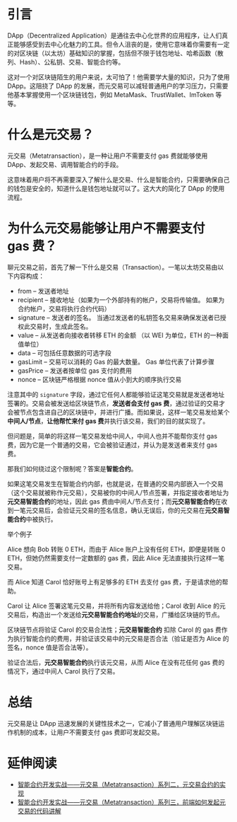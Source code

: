 # 引言
DApp（Decentralized Application）是通往去中心化世界的应用程序，让人们真正能够感受到去中心化魅力的工具。但令人沮丧的是，使用它意味着你需要有一定的对区块链（以太坊）基础知识的掌握，包括但不限于钱包地址、哈希函数（散列、Hash）、公私钥、交易、智能合约等。

这对一个对区块链陌生的用户来说，太可怕了！他需要学大量的知识，只为了使用 DApp。这阻挠了 DApp 的发展，而元交易可以减轻普通用户的学习压力，只需要他基本掌握使用一个区块链钱包，例如 MetaMask、TrustWallet、ImToken 等等。

# 什么是元交易？
元交易（Metatransaction），是一种让用户不需要支付 gas 费就能够使用 DApp、发起交易、调用智能合约的手段。

这意味着用户将不再需要深入了解什么是交易、什么是智能合约，只需要确保自己的钱包是安全的，知道什么是钱包地址就可以了。这大大的简化了 DApp 的使用流程。

# 为什么元交易能够让用户不需要支付 gas 费？
聊元交易之前，首先了解一下什么是交易（Transaction）。一笔以太坊交易由以下内容构成：

- from – 发送者地址
- recipient – 接收地址（如果为一个外部持有的帐户，交易将传输值。 如果为合约帐户，交易将执行合约代码）
- signature – 发送者的签名。 当通过发送者的私钥签名交易来确保发送者已授权此交易时，生成此签名。
- value – 从发送者向接收者转移 ETH 的金额 （以 WEI 为单位，ETH 的一种面值单位）
- data – 可包括任意数据的可选字段
- gasLimit – 交易可以消耗的 Gas 的最大数量。 Gas 单位代表了计算步骤
- gasPrice – 发送者按单位 gas 支付的费用
- nonce  – 区块链严格根据 nonce 值从小到大的顺序执行交易

注意其中的 `signature` 字段，通过它任何人都能够验证这笔交易就是发送者地址签署的。交易会被发送给区块链节点，**发送者会支付 gas 费**，通过验证的交易才会被节点包含进自己的区块链中，并进行广播。而如果说，这样一笔交易发给某个**中间人/节点**，**让他帮忙来付 gas 费**并执行该交易，我们的目的就实现了。

但问题是，简单的将这样一笔交易发给中间人，中间人也并不能帮你支付 gas 费，因为它是一个普通的交易，它会被验证通过，并认为是发送者来支付 gas 费。

那我们如何绕过这个限制呢？答案是**智能合约**。

如果这笔交易发生在智能合约内部，也就是说，在普通的交易内部嵌入一个交易（这个交易就被称作元交易），交易被你的中间人/节点签署，并指定接收者地址为**元交易智能合约**的地址，因此 gas 费由中间人/节点支付；而**元交易智能合约**在收到一笔元交易后，会验证元交易的签名信息，确认无误后，你的元交易在**元交易智能合约**中被执行。

举个例子

Alice 想向 Bob 转账 0 ETH，而由于 Alice 账户上没有任何 ETH，即便是转账 0 ETH，但她仍然需要支付一定数额的 gas 费，因此 Alice 无法直接执行这样一笔交易。

而 Alice 知道 Carol 恰好账号上有足够多的 ETH 去支付 gas 费，于是请求他的帮助。

Carol 让 Alice 签署这笔元交易，并将所有内容发送给他；Carol 收到 Alice 的元交易后，构造出一个发送给**元交易智能合约地址**的交易，广播给区块链的节点。

区块链节点将验证 Carol 的交易合法性；**元交易智能合约** 扣除 Carol 的 gas 费作为执行智能合约的费用，并验证该交易中的元交易是否合法（验证是否为 Alice 的签名，nonce 值是否合法等）。

验证合法后，**元交易智能合约**执行该元交易，从而 Alice 在没有花任何 gas 费的情况下，通过中间人 Carol 执行了交易。

# 总结
元交易是让 DApp 迅速发展的关键性技术之一，它减小了普通用户理解区块链运作机制的成本，让用户不需要支付 gas 费即可发起交易。

# 延伸阅读
- [智能合约开发实战——元交易（Metatransaction）系列二，元交易合约的实现](https://blog.csdn.net/shengzang1998/article/details/121263348)
- [智能合约开发实战——元交易（Metatransaction）系列三，前端如何发起元交易的代码讲解](https://blog.csdn.net/shengzang1998/article/details/121279061)